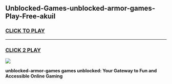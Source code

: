 
## Unblocked-Games-unblocked-armor-games-Play-Free-akuil
<h3>
<a href="https://premium76.site?title=unblocked-armor-games&ref=20M">CLICK TO PLAY</a></h3>
<hr>

<h3>
<a href="https://premium76.site?title=unblocked-armor-games&ref=20M">CLICK 2 PLAY</a>
  
</h3>

<a href="https://premium76.site?title=unblocked-armor-games&ref=19M"><img src="https://clearcache.store/games.png"></a>


**unblocked-armor-games games unblocked: Your Gateway to Fun and Accessible Online Gaming**
